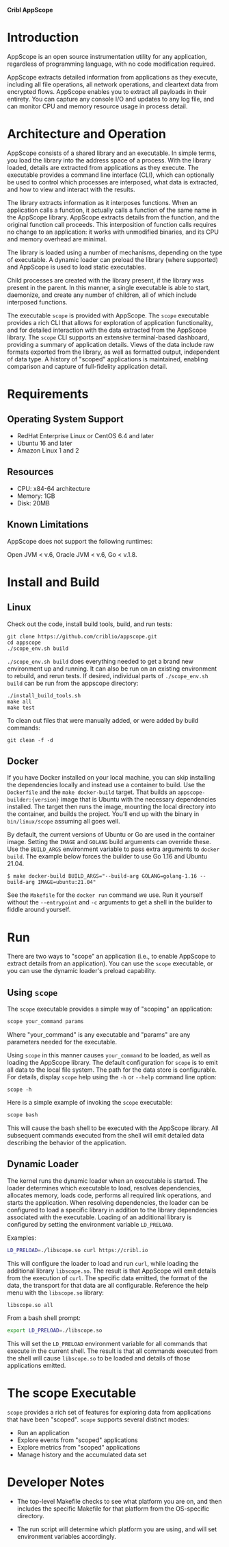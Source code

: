 **Cribl AppScope**

# Introduction

AppScope is an open source instrumentation utility for any application, regardless of programming language, with no code modification required. 

AppScope extracts detailed information from applications as they execute, including all file operations, all network operations, and cleartext data from encrypted flows. AppScope enables you to extract all payloads in their entirety. You can capture any console I/O and updates to any log file, and can monitor CPU and memory resource usage in process detail.

# Architecture and Operation

AppScope consists of a shared library and an executable. In simple terms, you load the library into the address space of a process. With the library loaded, details are extracted from applications as they execute. The executable provides a command line interface (CLI), which can optionally be used to control which processes are interposed, what data is extracted, and how to view and interact with the results.

The library extracts information as it interposes functions. When an application calls a function, it actually calls a function of the same name in the AppScope library. AppScope extracts details from the function, and the original function call proceeds. This interposition of function calls requires no change to an application: it works with unmodified binaries, and its CPU and memory overhead are minimal. 

The library is loaded using a number of mechanisms, depending on the type of executable. A dynamic loader can preload the library (where supported) and AppScope is used to load static executables.

Child processes are created with the library present, if the library was present in the parent. In this manner, a single executable is able to start, daemonize, and create any number of children, all of which include interposed functions.

The executable `scope` is provided with AppScope. The `scope` executable provides a rich CLI that allows for exploration of application functionality, and for detailed interaction with the data extracted from the AppScope library. The `scope` CLI supports an extensive terminal-based dashboard, providing a summary of application details. Views of the data include raw formats exported from the library, as well as formatted output, independent of data type. A history of "scoped" applications is maintained, enabling comparison and capture of full-fidelity application detail.

# Requirements

## Operating System Support

- RedHat Enterprise Linux or CentOS 6.4 and later
- Ubuntu 16 and later
- Amazon Linux 1 and 2

## Resources

- CPU:	x84-64 architecture 
- Memory:	1GB
- Disk:	20MB

## Known Limitations

AppScope does not support the following runtimes:

Open JVM &lt; v.6, Oracle JVM &lt; v.6, Go &lt; v.1.8.

# Install and Build

## Linux

Check out the code, install build tools, build, and run tests:

```
git clone https://github.com/criblio/appscope.git
cd appscope
./scope_env.sh build
```

`./scope_env.sh build` does everything needed to get a brand new environment up and running. It can also be run on an existing environment to rebuild, and rerun tests. If desired, individual parts of `./scope_env.sh build` can be run from the appscope directory:

```
./install_build_tools.sh
make all
make test
```

To clean out files that were manually added, or were added by build commands:

```
git clean -f -d
```

## Docker

If you have Docker installed on your local machine, you can skip installing the dependencies locally and instead use a container to build. Use the `Dockerfile` and the `make docker-build` target. That builds an `appscope-builder:{version}` image that is Ubuntu with the necessary dependencies installed. The target then runs the image, mounting the local directory into the container, and builds the project. You'll end up with the binary in `bin/linux/scope` assuming all goes well.

By default, the current versions of Ubuntu or Go are used in the container image. Setting the `IMAGE` and `GOLANG` build arguments can override these.  Use the `BUILD_ARGS` environment variable to pass extra arguments to `docker build`.  The example below forces the builder to use Go 1.16 and Ubuntu 21.04.

```shell
$ make docker-build BUILD_ARGS="--build-arg GOLANG=golang-1.16 --build-arg IMAGE=ubuntu:21.04"
```

See the `Makefile` for the `docker run` command we use. Run it yourself without the `--entrypoint` and `-c` arguments to get a shell in the builder to fiddle around yourself.

# Run

There are two ways to "scope" an application (i.e., to enable AppScope to extract details from an application). You can use the `scope` executable, or you can use the dynamic loader's preload capability. 

## Using `scope`

The `scope` executable provides a simple way of "scoping" an application:

```bash
scope your_command params
```

Where "your_command" is any executable and "params" are any parameters needed for the executable.

Using `scope` in this manner causes `your_command` to be loaded, as well as loading the AppScope library. The default configuration for `scope` is to emit all data to the local file system. The path for the data store is configurable. For details, display `scope` help using the `-h` or `--help` command line option:

```
scope -h
```

Here is a simple example of invoking the `scope` executable:

```bash
scope bash
```

This will cause the bash shell to be executed with the AppScope library. All subsequent commands executed from the shell will emit detailed data describing the behavior of the application.

## Dynamic Loader

The kernel runs the dynamic loader when an executable is started. The loader determines which executable to load, resolves dependencies, allocates memory, loads code, performs all required link operations, and starts the application. When resolving dependencies, the loader can be configured to load a specific library in addition to the library dependencies associated with the executable. Loading of an additional library is configured by setting the environment variable `LD_PRELOAD`. 

Examples:

```bash
LD_PRELOAD=./libscope.so curl https://cribl.io
```

This will configure the loader to load and run `curl`, while loading the additional library `libscope.so`. The result is that AppScope will emit details from the execution of `curl`. The specific data emitted, the format of the data, the transport for that data are all configurable. Reference the help menu with the `libscope.so` library:

```bash
libscope.so all
```

From a bash shell prompt:

```bash
export LD_PRELOAD=./libscope.so
```

This will set the `LD_PRELOAD` environment variable for all commands that execute in the current shell. The result is that all commands executed from the shell will cause `libscope.so` to be loaded and details of those applications emitted. 

# The scope Executable

`scope` provides a rich set of features for exploring data from applications that have been "scoped". `scope` supports several distinct modes:

- Run an application
- Explore events from "scoped" applications
- Explore metrics from "scoped" applications
- Manage history and the accumulated data set

# Developer Notes

- The top-level Makefile checks to see what platform you are on, and then includes the specific Makefile for that platform from the OS-specific directory.

- The run script will determine which platform you are using, and will set environment variables accordingly. 
